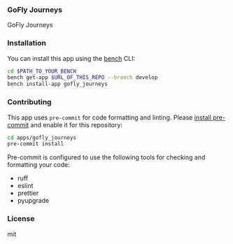 ### GoFly Journeys

GoFly Journeys

### Installation

You can install this app using the [bench](https://github.com/frappe/bench) CLI:

```bash
cd $PATH_TO_YOUR_BENCH
bench get-app $URL_OF_THIS_REPO --branch develop
bench install-app gofly_journeys
```

### Contributing

This app uses `pre-commit` for code formatting and linting. Please [install pre-commit](https://pre-commit.com/#installation) and enable it for this repository:

```bash
cd apps/gofly_journeys
pre-commit install
```

Pre-commit is configured to use the following tools for checking and formatting your code:

- ruff
- eslint
- prettier
- pyupgrade

### License

mit
